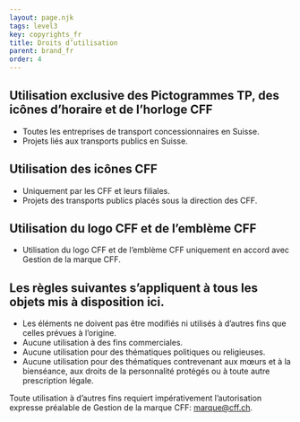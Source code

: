 ```yaml
---
layout: page.njk
tags: level3
key: copyrights_fr
title: Droits d’utilisation
parent: brand_fr
order: 4
---
```


## Utilisation exclusive des Pictogrammes TP, des icônes d’horaire et de l’horloge CFF
- Toutes les entreprises de transport concessionnaires en Suisse.
- Projets liés aux transports publics en Suisse.  

## Utilisation des icônes CFF
- Uniquement par les CFF et leurs filiales.
- Projets des transports publics placés sous la direction des CFF.  

## Utilisation du logo CFF et de l’emblème CFF
- Utilisation du logo CFF et de l’emblème CFF uniquement en accord avec Gestion de la marque CFF.  

## Les règles suivantes s’appliquent à tous les objets mis à disposition ici.
- Les éléments ne doivent pas être modifiés ni utilisés à d’autres fins que celles prévues à l’origine.
- Aucune utilisation à des fins commerciales.
- Aucune utilisation pour des thématiques politiques ou religieuses.
- Aucune utilisation pour des thématiques contrevenant aux mœurs et à la bienséance, aux droits de la personnalité protégés ou à toute autre prescription légale.  

Toute utilisation à d’autres fins requiert impérativement l’autorisation expresse préalable de Gestion de la marque CFF: <sbb-link variant="inline" type="button" target="_blank" href="mailto:marque@cff.ch">marque@cff.ch</sbb-link>.